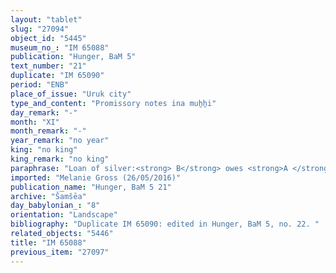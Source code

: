 ```yaml
---
layout: "tablet"
slug: "27094"
object_id: "5445"
museum_no_: "IM 65088"
publication: "Hunger, BaM 5"
text_number: "21"
duplicate: "IM 65090"
period: "ENB"
place_of_issue: "Uruk city"
type_and_content: "Promissory notes ina muẖẖi"
day_remark: "-"
month: "XI"
month_remark: "-"
year_remark: "no year"
king: "no king"
king_remark: "no king"
paraphrase: "Loan of silver:<strong> B</strong> owes <strong>A </strong>2 minas of silver during the fourth year of &quot;locking of the gate&quot; (<em>edel bābi</em>). The debt is secured by a pledge in terms of a prebend (unspecified) during the first 6 days of the month Ṭebēt (IX) and the entire assets (<em>mimm&ucirc;&scaron;u &scaron;a āli u ṣēri</em>) of <strong>B</strong>. It is pledged to the creditor in lieu of paying interest (antichretic pledge). 5 witnesses (another son of Kunāya) and the scribe.<br /> &nbsp;<br /> <strong>A</strong> = Ibnāya/Kunāya; <strong>B </strong>= Marduk-nāṣir/Bēl-ahu-iddin; Scribe = Nidintu/&Scaron;umāya<br /> &nbsp;"
imported: "Melanie Gross (26/05/2016)"
publication_name: "Hunger, BaM 5 21"
archive: "Šamšēa"
day_babylonian_: "8"
orientation: "Landscape"
bibliography: "Duplicate IM 65090: edited in Hunger, BaM 5, no. 22. "
related_objects: "5446"
title: "IM 65088"
previous_item: "27097"
---
```

